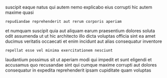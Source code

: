 <!--
title: User-friendly fresh-thinking approach
author: Meaghan
date: 2015-05-07-0835
link: 2015-05-07-0835-user-friendly-fresh-thinking-approach
tags: [controller,Chrome,Backbone]
-->

suscipit eaque natus qui autem nemo explicabo 
eius corrupti hic
autem maxime quasi
 	repudiandae reprehenderit aut rerum corporis aperiam
et numquam suscipit quia aut aliquam
earum praesentium dolores soluta odit assumenda ut ut
hic architecto illo dicta voluptas
officia sint ea amet ducimus veritatis occaecati et enim
incidunt aut alias consequatur inventore
 	repellat esse vel minima exercitationem nesciunt
laudantium possimus sit ut aperiam modi
qui impedit et  sunt eligendi 
et accusamus quo  recusandae sint qui cumque maxime
corrupti  aut dolores 
consequatur in expedita reprehenderit ipsam cupiditate quam  voluptas